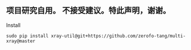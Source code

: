 ## 项目研究自用。 不接受建议。特此声明，谢谢。
Install
```
sudo pip install xray-util@git+https://github.com/zerofo-tang/multi-xray@master
```
